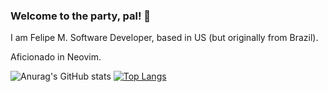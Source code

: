 ### Welcome to the party, pal! 👋

I am Felipe M. Software Developer, based in US (but originally from Brazil).


Aficionado in Neovim.


![Anurag's GitHub stats](https://github-readme-stats.vercel.app/api?username=cabra-arretado&show_icons=true&theme=ayu-mirage)
[![Top Langs](https://github-readme-stats.vercel.app/api/top-langs/?username=cabra-arretado&theme=ayu-mirage)](https://github.com/anuraghazra/github-readme-stats)
<!--
**cabra-arretado/cabra-arretado** is a ✨ _special_ ✨ repository because its `README.md` (this file) appears on your GitHub profile.

Here are some ideas to get you started:

- 🔭 I’m currently working on ...
- 🌱 I’m currently learning ...
- 👯 I’m looking to collaborate on ...
- 🤔 I’m looking for help with ...
- 💬 Ask me about ...
- 📫 How to reach me: ...
- 😄 Pronouns: ...
- ⚡ Fun fact: ...
-->
